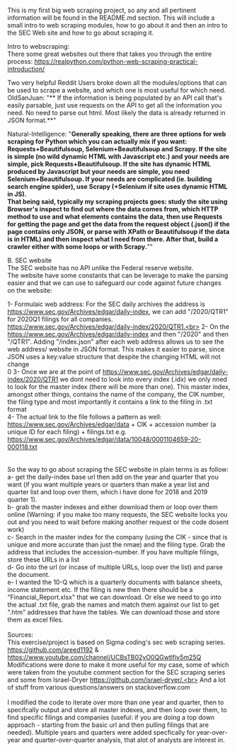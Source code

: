 This is my first big web scraping project, so any and all pertinent information will be found in the README.md section. This will include a small intro to web scraping modules, how to go about it and then an intro to the SEC Web site and how to go about scraping it. <br>

Intro to webscraping:<br>
There some great websites out there that takes you through the entire process:  https://realpython.com/python-web-scraping-practical-introduction/ <br>

Two very helpful Reddit Users broke down all the modules/options that can be used to scrape a website, and which one is most useful for which need.<br>
OldSanJuan: "** If the information is being populated by an API call that's easily parsable, just use requests on the API to get all the information you need. No need to parse out html. Most likely the data is already returned in JSON format.**" <br>

Natural-Intelligence: "**Generally speaking, there are three options for web scraping for Python which you can actually mix if you want: Requests+Beautifulsoup, Selenium+Beautifulsoup and Scrapy. If the site is simple (no wild dynamic HTML with Javascript etc.) and your needs are simple, pick Requests+Beautifulsoup. If the site has dynamic HTML produced by Javascript but your needs are simple, you need Selenium+Beautifulsoup. If your needs are complicated (ie. building search engine spider), use Scrapy (+Selenium if site uses dynamic HTML in JS).
<br>
That being said, typically my scraping projects goes: study the site using Browser's inspect to find out where the data comes from, which HTTP method to use and what elements contains the data, then use Requests for getting the page and get the data from the request object (.json() if the page contains only JSON, or parse with XPath or Beautifulsoup if the data is in HTML) and then inspect what I need from there. After that, build a crawler either with some loops or with Scrapy.**""<br>


B. SEC website<br>
The SEC website has no API unlike the Federal reserve website.<br>
The website have some constants that can be leverage to make the parsing easier and that we can use to safeguard our code against future changes on the website: <br>

 1- Formulaic web address: For the SEC daily archives the address is https://www.sec.gov/Archives/edgar/daily-index, we can add "/2020/QTR1" for 2020Q1 filings for all companies.  https://www.sec.gov/Archives/edgar/daily-index/2020/QTR1.<br>
 2- On the https://www.sec.gov/Archives/edgar/daily-index and then "/2020" and then "/QTR1". Adding "/index.json" after each web address allows us to see the web address/ website in JSON format. This makes it easier to parse, since JSON uses a key:value structure that despite the changing HTML will not change <br>0
 3- Once we are at the point of  https://www.sec.gov/Archives/edgar/daily-index/2020/QTR1 we dont need to look into every  index (.idx) we only nned to look for the master index (there will be more than one). This master index, amongst other things, contains the name of the company, the CIK number, the filing type and most importantly it contains a link to the filing in .txt format<br>
 4- The actual link to the file follows a pattern as well: https://www.sec.gov/Archives/edgar/data  + CIK + accession number (a unique ID for each filing) + filings.txt  e.g. https://www.sec.gov/Archives/edgar/data/10048/0001104659-20-000118.txt <br>
<br>
<br>
So the way to go about scraping the SEC website in plain terms is as follow:<br>
  a- get the daily-index base url then add on the year and quarter that you want (if you want multiple years or quarters than make a year list and quarter list and loop over them, which i have done for 2018 and 2019 quarter 1).<br>
  b- grab the master indexes and either download them or loop over them online (Warning: if you make too many requests, the SEC website locks you out and you need to wait before making another request or the code dosent work)<br>
  c- Search in the master index for the company (using the CIK - since that is unique and more accurate than just the nmae) and the filing type. Grab the address that includes the accession-number. If you have multiple filings, store these URLs in a list<br>
  d- Go into the url (or incase of multiple URLs, loop over the list) and parse the document.<br>
  e- I wanted the 10-Q which is a quarterly documents with balance sheets, income statement etc. If the filing is new then there should be a "Financial_Report.xlsx" that we can download. Or else we need to go into the actual .txt file, grab the names and match them against our list to get ".htm" addresses that have the tables. We can download those and store them as excel files.
<br>
<br>
Sources: 
<br>
This exercise/project is based on Sigma coding's sec web scraping series. https://github.com/areed1192 & https://www.youtube.com/channel/UCBsTB02yO0QGwtlfiv5m25Q <br>
Modifications were done to make it more useful for my case, some of which were taken from the youtube comment section for the SEC scraping series and some from Israel-Dryer https://github.com/israel-dryer/.<br>
And a lot of stuff from various questions/answers on stackoverflow.com <br>
<br>
I modified the code to iterate over more than one year and quarter, then to specifcally output and store all master indexes, and then loop over them, to find specific filings and companies (useful: if you are doing a top down approach - starting from the basic url and then pulling filings that are needed). Multiple years and quarters were added specfically for year-over-year and quarter-over-quarter analysis, that alot of analysts are interest in. <br>
